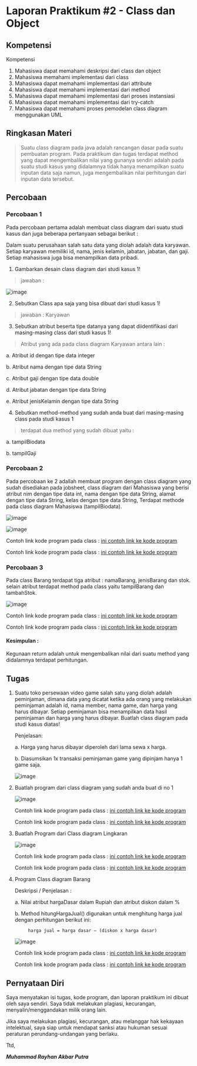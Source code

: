 # Laporan Praktikum #2 - Class dan Object

## Kompetensi

 Kompetensi
 1. Mahasiswa dapat memahami deskripsi dari class dan object
 2. Mahasiswa memahami implementasi dari class
 3. Mahasiswa dapat memahami implementasi dari attribute
 4. Mahasiswa dapat memahami implementasi dari method
 5. Mahasiswa dapat memahami implementasi dari proses instansiasi
 6. Mahasiswa dapat memahami implementasi dari try-catch
 7. Mahasiswa dapat memahami proses pemodelan class diagram menggunakan UML 

## Ringkasan Materi

>Suatu class diagram pada java adalah rancangan dasar pada suatu pembuatan program. Pada praktikum dan tugas terdapat method yang dapat mengembalikan nilai yang gunanya sendiri adalah pada suatu studi kasus yang didalamnya tidak hanya menampilkan suatu inputan data saja namun, juga mengembalikan nilai perhitungan dari inputan data tersebut.

## Percobaan

### Percobaan 1

Pada percobaan pertama adalah membuat class diagram dari suatu studi kasus dan juga beberapa pertanyaan sebagai berikut :

Dalam suatu perusahaan salah satu data yang diolah adalah data karyawan. Setiap karyawan memiliki id, nama, jenis kelamin, jabatan, jabatan, dan gaji. Setiap mahasiswa juga bisa menampilkan data pribadi. 
 



1. Gambarkan desain class diagram dari studi kasus 1!

>jawaban :

![image](img/Percobaan1.PNG)

2. Sebutkan Class apa saja yang bisa dibuat dari studi kasus 1!

>jawaban : Karyawan

3. Sebutkan atribut beserta tipe datanya yang dapat diidentifikasi dari masing-masing class dari studi kasus 1!

>Atribut yang ada pada class diagram Karyawan antara lain :
   
   a. Atribut id dengan tipe data integer

   b. Atribut nama dengan tipe data String

   c. Atribut gaji dengan tipe data double

   d. Atribut jabatan dengan tipe data String

   e. Atribut jenisKelamin dengan tipe data String

4. Sebutkan method-method yang sudah anda buat dari masing-masing class pada studi kasus 1 
>terdapat dua method yang sudah dibuat yaitu :
   
   a. tampilBiodata

   b. tampilGaji 

### Percobaan 2

Pada percobaan ke 2 adallah membuat program dengan class diagram yang sudah disediakan pada jobsheet, class diagram dari Mahasiswa yang berisi atribut nim dengan tipe data int, nama dengan tipe data String, alamat dengan tipe data String, kelas dengan tipe data String, Terdapat methode pada class diagram Mahasiswa  (tampilBiodata).

![image](img/Percobaan2-1.png)

![image](img/Percobaan2-2.png)

Contoh link kode program pada class :
[ini contoh link ke kode program](../../src/2_Class_dan_Object/Mahasiswa1841720121Ray.java)

Contoh link kode program pada class :
[ini contoh link ke kode program](../../src/2_Class_dan_Object/TestMahasiswa1841720121Ray.java)

### Percobaan 3

 Pada class Barang terdapat tiga atribut : namaBarang, jenisBarang dan stok. selain atribut terdapat method pada class yaitu tampilBarang dan tambahStok.

![image](img/Percobaan3.PNG)

Contoh link kode program pada class :
[ini contoh link ke kode program](../../src/2_Class_dan_Object/Barang1841720121Ray.java)

Contoh link kode program pada class :
[ini contoh link ke kode program](../../src/2_Class_dan_Object/TestBarang1841720121Ray.java)

#### Kesimpulan : 

Kegunaan return adalah untuk mengembalikan nilai dari suatu method yang didalamnya terdapat perhitungan.

## Tugas

1. Suatu toko persewaan video game salah satu yang diolah adalah peminjaman, dimana data yang dicatat ketika ada orang yang melakukan peminjaman adalah id, nama member, nama game, dan harga yang harus dibayar. Setiap peminjaman bisa menampilkan data hasil peminjaman dan harga yang harus dibayar. Buatlah class diagram pada studi kasus diatas! 
 
    Penjelasan:
  
    a. Harga yang harus dibayar diperoleh dari lama sewa x harga.
   
    b. Diasumsikan 1x transaksi peminjaman game yang dipinjam hanya 1 game saja.

    ![image](img/Tugas.png)

2. Buatlah program dari class diagram yang sudah anda buat di no 1 

    ![image](img/Tugas1.PNG)

    Contoh link kode program pada class :
[ini contoh link ke kode program](../../src/2_Class_dan_Object/SewaVideoGame1841720121Ray.java)

    Contoh link kode program pada class :
[ini contoh link ke kode program](../../src/2_Class_dan_Object/SewaVideoGameDemo1841720121Ray.java)

3. Buatlah Program dari Class diagram Lingkaran

    ![image](img/Tugas2.png)

    Contoh link kode program pada class :
[ini contoh link ke kode program](../../src/2_Class_dan_Object/Lingkaran1841720121Ray.java)

    Contoh link kode program pada class :
[ini contoh link ke kode program](../../src/2_Class_dan_Object/LingkaranTest1841720121Ray.java)

4. Program Class diagram Barang

    Deskripsi / Penjelasan :
    
    a. Nilai atribut hargaDasar dalam Rupiah dan atribut diskon dalam %
    
    b. Method hitungHargaJual() digunakan untuk menghitung harga jual dengan perhitungan berikut ini: 
    
            harga jual = harga dasar – (diskon x harga dasar)

    ![image](img/Tugas3.png)

    Contoh link kode program pada class :
[ini contoh link ke kode program](../../src/2_Class_dan_Object/BarangTugas1841720121Ray.java)

    Contoh link kode program pada class :
[ini contoh link ke kode program](../../src/2_Class_dan_Object/BarangTugasTest1841720121Ray.java)

## Pernyataan Diri

Saya menyatakan isi tugas, kode program, dan laporan praktikum ini dibuat oleh saya sendiri. Saya tidak melakukan plagiasi, kecurangan, menyalin/menggandakan milik orang lain.

Jika saya melakukan plagiasi, kecurangan, atau melanggar hak kekayaan intelektual, saya siap untuk mendapat sanksi atau hukuman sesuai peraturan perundang-undangan yang berlaku.

Ttd,

***Muhammad Rayhan Akbar Putra***